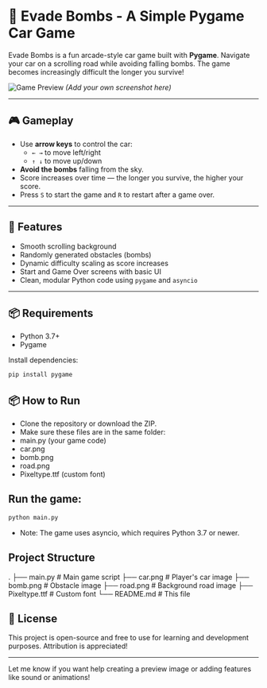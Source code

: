 # 🚗 Evade Bombs - A Simple Pygame Car Game

Evade Bombs is a fun arcade-style car game built with **Pygame**. Navigate your car on a scrolling road while avoiding falling bombs. The game becomes increasingly difficult the longer you survive!

![Game Preview](preview.png) *(Add your own screenshot here)*

---

## 🎮 Gameplay

- Use **arrow keys** to control the car:
  - `← →` to move left/right
  - `↑ ↓` to move up/down
- **Avoid the bombs** falling from the sky.
- Score increases over time — the longer you survive, the higher your score.
- Press `S` to start the game and `R` to restart after a game over.

---

## 🧠 Features

- Smooth scrolling background
- Randomly generated obstacles (bombs)
- Dynamic difficulty scaling as score increases
- Start and Game Over screens with basic UI
- Clean, modular Python code using `pygame` and `asyncio`

---

## 📦 Requirements

- Python 3.7+
- Pygame

Install dependencies:

```bash
pip install pygame
```
## 📦 How to Run

- Clone the repository or download the ZIP.
- Make sure these files are in the same folder:
- main.py (your game code)
- car.png
- bomb.png
- road.png
- Pixeltype.ttf (custom font)

## Run the game:

```bash
python main.py
```
- Note: The game uses asyncio, which requires Python 3.7 or newer.

## Project Structure

.
├── main.py             # Main game script
├── car.png             # Player's car image
├── bomb.png            # Obstacle image
├── road.png            # Background road image
├── Pixeltype.ttf       # Custom font
└── README.md           # This file

## 📝 License
This project is open-source and free to use for learning and development purposes. Attribution is appreciated!


---

Let me know if you want help creating a preview image or adding features like sound or animations!

